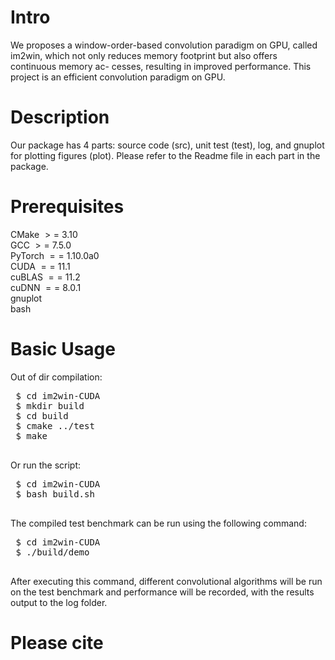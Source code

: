 # Intro
We proposes a window-order-based convolution paradigm on GPU, called im2win, which not only reduces memory footprint but also offers continuous memory ac- cesses, resulting in improved performance. This project is an efficient convolution paradigm on GPU.
# Description
Our package has 4 parts: source code (src), unit test (test), log, and gnuplot for plotting figures (plot). Please refer to the Readme file in each part in the package.
# Prerequisites
CMake $>=$ 3.10 \
GCC $>=$ 7.5.0 \
PyTorch $==$ 1.10.0a0 \
CUDA $==$ 11.1 \
cuBLAS $==$ 11.2 \
cuDNN $==$ 8.0.1 \
gnuplot \
bash
# Basic Usage
Out of dir compilation:
<pre> $ cd im2win-CUDA
 $ mkdir build
 $ cd build
 $ cmake ../test
 $ make
 </pre>
 Or run the script:
 <pre>
 $ cd im2win-CUDA
 $ bash build.sh
 </pre>
 The compiled test benchmark can be run using the following command: 
 <pre>
 $ cd im2win-CUDA
 $ ./build/demo
 </pre>
 After executing this command, different convolutional algorithms will be run on the test benchmark and performance will be recorded, with the results output to the log folder.
# Please cite
